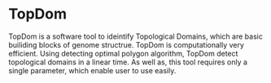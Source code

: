 # TopDom
TopDom is a software tool to ideintify Topological Domains, which are basic builiding blocks of genome structrue. TopDom is computationally very efficient. Using detecting optimal polygon algorithm, TopDom detect topological domains in a linear time. As well as, this tool requires only a single parameter, which enable user to use easily. 

